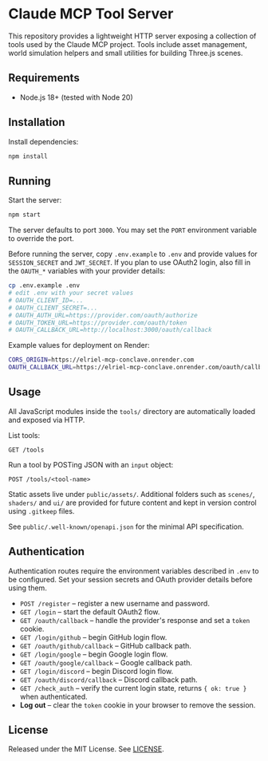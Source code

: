 # Claude MCP Tool Server

This repository provides a lightweight HTTP server exposing a collection of tools used by the Claude MCP project. Tools include asset management, world simulation helpers and small utilities for building Three.js scenes.

## Requirements

- Node.js 18+ (tested with Node 20)

## Installation

Install dependencies:

```bash
npm install
```

## Running

Start the server:

```bash
npm start
```

The server defaults to port `3000`. You may set the `PORT` environment variable to override the port.

Before running the server, copy `.env.example` to `.env` and provide values for
`SESSION_SECRET` and `JWT_SECRET`. If you plan to use OAuth2 login, also fill in
the `OAUTH_*` variables with your provider details:

```bash
cp .env.example .env
# edit .env with your secret values
# OAUTH_CLIENT_ID=...
# OAUTH_CLIENT_SECRET=...
# OAUTH_AUTH_URL=https://provider.com/oauth/authorize
# OAUTH_TOKEN_URL=https://provider.com/oauth/token
# OAUTH_CALLBACK_URL=http://localhost:3000/oauth/callback
```

Example values for deployment on Render:

```bash
CORS_ORIGIN=https://elriel-mcp-conclave.onrender.com
OAUTH_CALLBACK_URL=https://elriel-mcp-conclave.onrender.com/oauth/callback
```

## Usage

All JavaScript modules inside the `tools/` directory are automatically loaded and exposed via HTTP.

List tools:

```
GET /tools
```


Run a tool by POSTing JSON with an `input` object:

```
POST /tools/<tool-name>
```

Static assets live under `public/assets/`. Additional folders such as `scenes/`, `shaders/` and `ui/` are provided for future content and kept in version control using `.gitkeep` files.

See `public/.well-known/openapi.json` for the minimal API specification.

## Authentication

Authentication routes require the environment variables described in `.env` to be configured. Set your session secrets and OAuth provider details before using them.

- `POST /register` – register a new username and password.
- `GET /login` – start the default OAuth2 flow.
- `GET /oauth/callback` – handle the provider's response and set a `token` cookie.
- `GET /login/github` – begin GitHub login flow.
- `GET /oauth/github/callback` – GitHub callback path.
- `GET /login/google` – begin Google login flow.
- `GET /oauth/google/callback` – Google callback path.
- `GET /login/discord` – begin Discord login flow.
- `GET /oauth/discord/callback` – Discord callback path.
- `GET /check_auth` – verify the current login state, returns `{ ok: true }` when authenticated.
- **Log out** – clear the `token` cookie in your browser to remove the session.

## License

Released under the MIT License. See [LICENSE](LICENSE).
